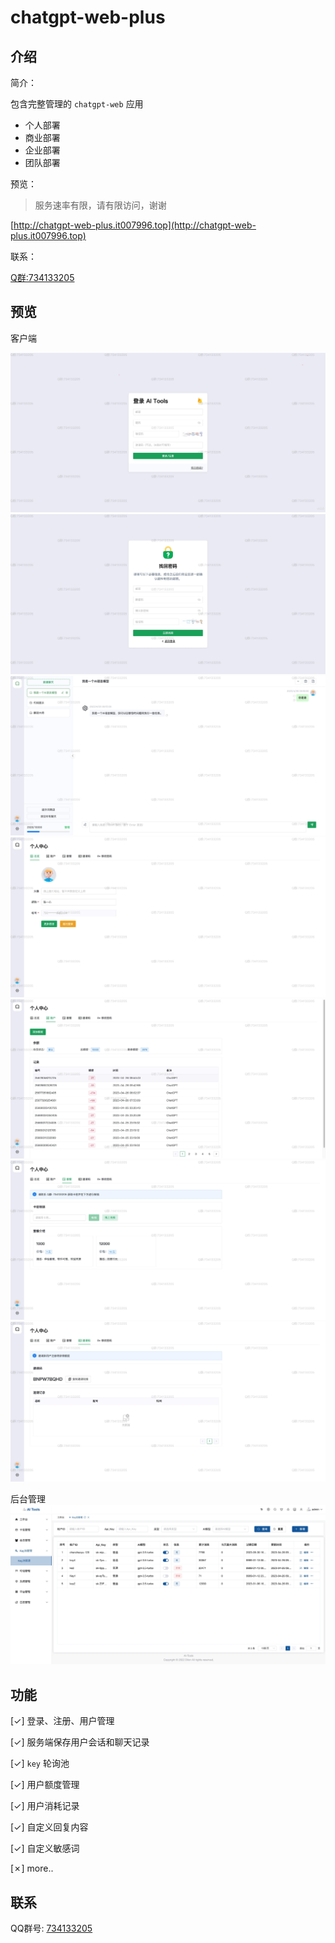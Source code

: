 # chatgpt-web-plus

## 介绍

简介：

包含完整管理的 `chatgpt-web` 应用

- 个人部署
- 商业部署
- 企业部署
- 团队部署

预览：

> 服务速率有限，请有限访问，谢谢

[http://chatgpt-web-plus.it007996.top](http://chatgpt-web-plus.it007996.top)

联系：

[Q群:734133205](http://qm.qq.com/cgi-bin/qm/qr?_wv=1027&k=mj6rjqBvsNkT66LsQAfMBIqZl0Esjwn5&authKey=CQa4XIElV0DIhjIbIgfix1bUZW5wRNnEJeHo%2BEDloZOIcnXaTe%2Bbzvn0A42Wseq5&noverify=0&group_code=734133205)


## 预览

客户端

![登录/注册](docs/1.jpeg)
![找回密码](docs/2.jpeg)
![主页](docs/3.jpeg)
![总览](docs/4.jpeg)
![账户](docs/5.jpeg)
![套餐](docs/6.jpeg)
![邀请码](docs/7.jpeg)

后台管理
![后台](docs/admin.jpeg)

## 功能
[✓] 登录、注册、用户管理

[✓] 服务端保存用户会话和聊天记录

[✓] `key` 轮询池

[✓] 用户额度管理

[✓] 用户消耗记录

[✓] 自定义回复内容

[✓] 自定义敏感词

[✗] more..

## 联系

QQ群号: [734133205](http://qm.qq.com/cgi-bin/qm/qr?_wv=1027&k=mj6rjqBvsNkT66LsQAfMBIqZl0Esjwn5&authKey=CQa4XIElV0DIhjIbIgfix1bUZW5wRNnEJeHo%2BEDloZOIcnXaTe%2Bbzvn0A42Wseq5&noverify=0&group_code=734133205)